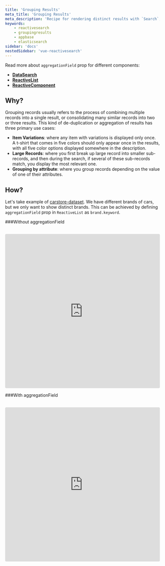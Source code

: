 ```yaml
---
title: 'Grouping Results'
meta_title: 'Grouping Results'
meta_description: 'Recipe for rendering distinct results with `Search`, `Result` and `Reactive` components using the `slots`.'
keywords:
    - reactivesearch
    - groupingresults
    - appbase
    - elasticsearch
sidebar: 'docs'
nestedSidebar: 'vue-reactivesearch'
---
```


Read more about `aggregationField` prop for different components:

-   [**DataSearch**](/docs/reactivesearch/vue/search/DataSearch/#props)
-   [**ReactiveList**](/docs/reactivesearch/vue/result/ReactiveList/#props)
-   [**ReactiveComponent**](/docs/reactivesearch/vue/advanced/ReactiveComponent/#props)

## Why?

Grouping records usually refers to the process of combining multiple records into a single result, or consolidating many similar records into two or three results. This kind of de-duplication or aggregation of results has three primary use cases:

-   **Item Variations**: where any item with variations is displayed only once. A t-shirt that comes in five colors should only appear once in the results, with all five color options displayed somewhere in the description.
-   **Large Records**: where you first break up large record into smaller sub-records, and then during the search, if several of these sub-records match, you display the most relevant one.
-   **Grouping by attribute**: where you group records depending on the value of one of their attributes.

## How?

Let's take example of [carstore-dataset](https://dejavu.appbase.io/?appname=carstore-dataset-latest&url=https://B86d2y2OE:4fecb2c5-5c5f-49e5-9e0b-0faba74597c6@scalr.api.appbase.io&mode=view). We have different brands of cars, but we only want to show distinct brands.
This can be achieved by defining `aggregationField` prop in `ReactiveList` as `brand.keyword`.

###Without aggregationField

<br />

<iframe src="https://codesandbox.io/embed/github/appbaseio/reactivesearch/tree/next/packages/vue/examples/reactivelist-without-aggregation" style="width:100%; height:500px; border:0; border-radius: 4px; overflow:hidden;" sandbox="allow-modals allow-forms allow-popups allow-scripts allow-same-origin"></iframe>

###With aggregationField

<br />

<iframe src="https://codesandbox.io/embed/github/appbaseio/reactivesearch/tree/next/packages/vue/examples/reactivelist-with-aggregation" style="width:100%; height:500px; border:0; border-radius: 4px; overflow:hidden;" sandbox="allow-modals allow-forms allow-popups allow-scripts allow-same-origin"></iframe>
